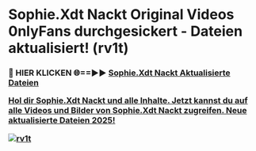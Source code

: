 # Sophie.Xdt Nackt Original Videos 0nlyFans durchgesickert - Dateien aktualisiert! (rv1t)

<h3>🔴 HIER KLICKEN 🌐==►► <a href="https://tinyurl.com/h6vf6nb8" rel="nofollow">Sophie.Xdt Nackt Aktualisierte Dateien

Hol dir Sophie.Xdt Nackt und alle Inhalte. Jetzt kannst du auf alle Videos und Bilder von Sophie.Xdt Nackt zugreifen. Neue aktualisierte Dateien 2025!

[![rv1t](https://i.imgur.com/sD4kR3V.gif)](https://tinyurl.com/h6vf6nb8)
